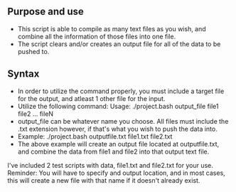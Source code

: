 ## Purpose and use
- This script is able to compile as many text files as you wish, and combine all the information of those files into one file.
- The script clears and/or creates an output file for all of the data to be pushed to.

## Syntax
- In order to utilize the command properly, you must include a target file for the output, and atleast 1 other file for the input.
- Utilize the following command: Usage: ./project.bash output_file file1 file2 ... fileN
- output_file can be whatever name you choose. All files must include the .txt extension however, if that's what you wish to push the data into.
- Example: ./project.bash outputfile.txt file1.txt file2.txt
- The above example will create an output file located at outputfile.txt, and combine the data from file1 and file2 into that output text file.


I've included 2 test scripts with data, file1.txt and file2.txt for your use. 
Reminder: You will have to specify and output location, and in most cases, this will create a new file with that name if it doesn't already exist.
